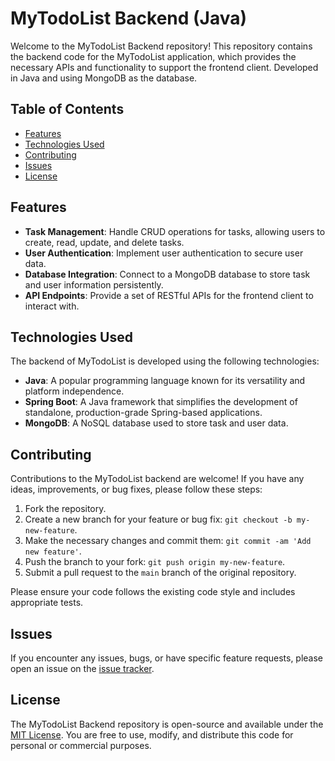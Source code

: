 # MyTodoList Backend (Java)

Welcome to the MyTodoList Backend repository! This repository contains the backend code for the MyTodoList application, which provides the necessary APIs and functionality to support the frontend client. Developed in Java and using MongoDB as the database.

## Table of Contents

- [Features](#Features)
- [Technologies Used](#Technologies_Used)
- [Contributing](#Contributing)
- [Issues](#Issues)
- [License](#License)


## Features

- **Task Management**: Handle CRUD operations for tasks, allowing users to create, read, update, and delete tasks.
- **User Authentication**: Implement user authentication to secure user data.
- **Database Integration**: Connect to a MongoDB database to store task and user information persistently.
- **API Endpoints**: Provide a set of RESTful APIs for the frontend client to interact with.

## Technologies Used

The backend of MyTodoList is developed using the following technologies:

- **Java**: A popular programming language known for its versatility and platform independence.
- **Spring Boot**: A Java framework that simplifies the development of standalone, production-grade Spring-based applications.
- **MongoDB**: A NoSQL database used to store task and user data.

## Contributing

Contributions to the MyTodoList backend are welcome! If you have any ideas, improvements, or bug fixes, please follow these steps:

1. Fork the repository.
2. Create a new branch for your feature or bug fix: `git checkout -b my-new-feature`.
3. Make the necessary changes and commit them: `git commit -am 'Add new feature'`.
4. Push the branch to your fork: `git push origin my-new-feature`.
5. Submit a pull request to the `main` branch of the original repository.

Please ensure your code follows the existing code style and includes appropriate tests.

## Issues

If you encounter any issues, bugs, or have specific feature requests, please open an issue on the [issue tracker](https://github.com/Hkm-Hndi/mytodolist-backend/issues).

## License

The MyTodoList Backend repository is open-source and available under the [MIT License](https://opensource.org/licenses/MIT). You are free to use, modify, and distribute this code for personal or commercial purposes.
